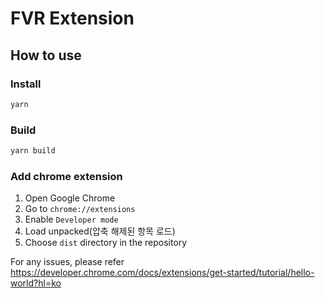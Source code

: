 # FVR Extension

## How to use

### Install

```bash
yarn
```

### Build

```bash
yarn build
```

### Add chrome extension
1. Open Google Chrome
2. Go to `chrome://extensions`
3. Enable `Developer mode`
4. Load unpacked(압축 해제된 항목 로드)
5. Choose `dist` directory in the repository

For any issues, please refer https://developer.chrome.com/docs/extensions/get-started/tutorial/hello-world?hl=ko